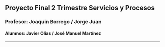 ## Proyecto Final 2 Trimestre Servicios y Procesos
### Profesor: Joaquin Borrego / Jorge Juan
#### Alumnos: Javier Olías / José Manuel Martínez
---

